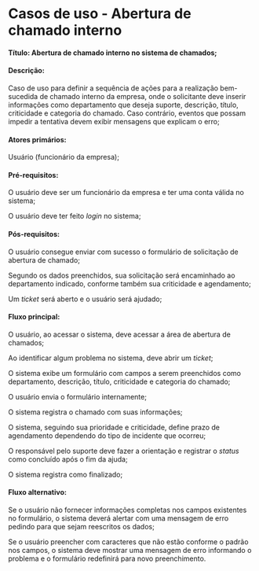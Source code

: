 # Casos de uso - Abertura de chamado interno

#### __Título__: Abertura de chamado interno no sistema de chamados;

#### __Descrição__: 

Caso de uso para definir a sequência de ações para a realização bem-sucedida de chamado interno da empresa, onde o solicitante deve inserir informações como departamento que deseja suporte, descrição, título, criticidade e categoria do chamado. Caso contrário, eventos que possam impedir a tentativa devem exibir mensagens que explicam o erro;

#### __Atores primários__: 

Usuário (funcionário da empresa);

#### __Pré-requisitos__: 
O usuário deve ser um funcionário da empresa e ter uma conta válida no sistema;

O usuário deve ter feito _login_ no sistema;

#### __Pós-requisitos__:
O usuário consegue enviar com sucesso o formulário de solicitação de abertura de chamado;

Segundo os dados preenchidos, sua solicitação será encaminhado ao departamento indicado, conforme também sua criticidade e agendamento; 

Um _ticket_ será aberto e o usuário será ajudado;


#### __Fluxo principal__:

O usuário, ao acessar o sistema, deve acessar a área de abertura de chamados;

Ao identificar algum problema no sistema, deve abrir um _ticket_;

O sistema exibe um formulário com campos a serem preenchidos como departamento, descrição, título, criticidade e categoria do chamado;

O usuário envia o formulário internamente;

O sistema registra o chamado com suas informações;

O sistema, seguindo sua prioridade e criticidade, define prazo de agendamento dependendo do tipo de incidente que ocorreu;

O responsável pelo suporte deve fazer a orientação e registrar o _status_ como concluído após o fim da ajuda;

O sistema registra como finalizado;


#### __Fluxo alternativo__:
Se o usuário não fornecer informações completas nos campos existentes no formulário, o sistema deverá alertar com uma mensagem de erro pedindo para que sejam reescritos os dados;

Se o usuário preencher com caracteres que não estão conforme o padrão nos campos, o sistema deve mostrar uma mensagem de erro informando o problema e o formulário redefinirá para novo preenchimento.
